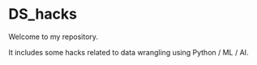 # DS_hacks

Welcome to my repository.

It includes some hacks related to data wrangling using Python / ML / AI.
